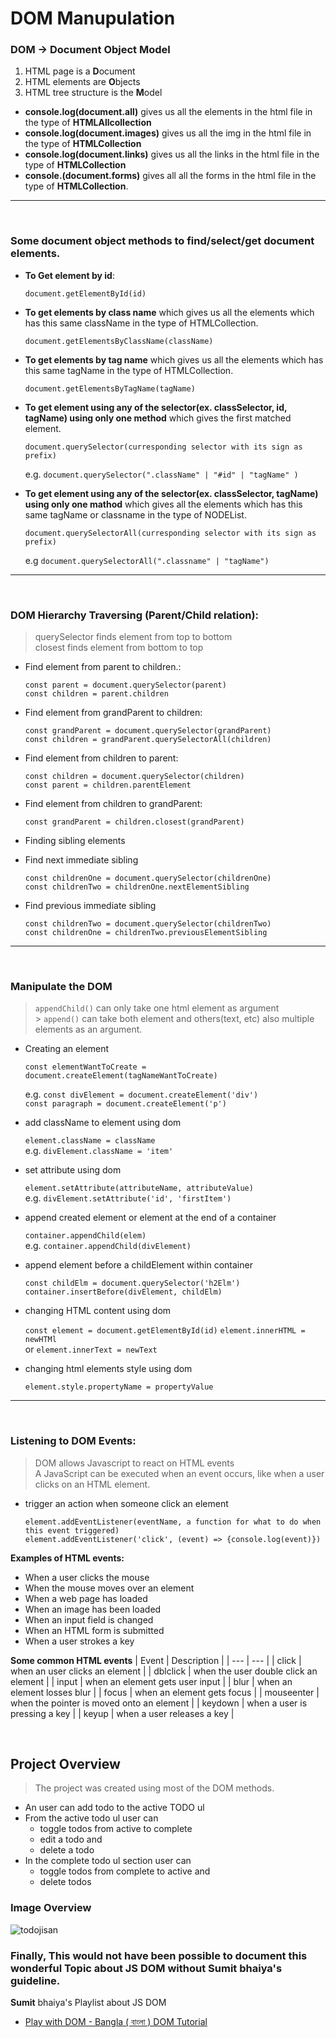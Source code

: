 # DOM Manupulation

### DOM -> Document Object Model

1.  HTML page is a **D**ocument
2.  HTML elements are **O**bjects
3.  HTML tree structure is the **M**odel

- **console.log(document.all)** gives us all the elements in the html file in the type of **HTMLAllcollection**
- **console.log(document.images)** gives us all the img in the html file in the type of **HTMLCollection**
- **console.log(document.links)** gives us all the links in the html file in the type of **HTMLCollection**
- **console.(document.forms)** gives all all the forms in
  the html file in the type of **HTMLCollection**.

---

<br />

### Some document object methods to find/select/get document elements.

- **To Get element by id**:

  `document.getElementById(id)`

- **To get elements by class name** which gives us all the elements which has this same className in the type of HTMLCollection.

  `document.getElementsByClassName(className)`

- **To get elements by tag name** which gives us all the elements which has this same tagName in the type of HTMLCollection.

  `document.getElementsByTagName(tagName)`

- **To get element using any of the selector(ex. classSelector, id, tagName) using only one method** which gives the first matched element.

  `document.querySelector(curresponding selector with its sign as prefix)`

  e.g. `document.querySelector(".className" | "#id" | "tagName" )`

- **To get element using any of the selector(ex. classSelector, tagName) using only one mathod** which gives all the elements which has this same tagName or classname in the type of NODEList.

  `document.querySelectorAll(curresponding selector with its sign as prefix)`

  e.g `document.querySelectorAll(".classname" | "tagName") `

---

</br>

### DOM Hierarchy Traversing (Parent/Child relation):

> querySelector finds element from top to bottom <br>
> closest finds element from bottom to top

- Find element from parent to children.:

  `const parent = document.querySelector(parent)`<br />
  `const children = parent.children`<br />

- Find element from grandParent to children:

  `const grandParent = document.querySelector(grandParent)`<br />
  `const children = grandParent.querySelectorAll(children)`<br>

- Find element from children to parent:

  `const children = document.querySelector(children)`<br />
  `const parent = children.parentElement`

- Find element from children to grandParent:

  `const grandParent = children.closest(grandParent)`

- Finding sibling elements
- Find next immediate sibling

  `const childrenOne = document.querySelector(childrenOne)`<br />
  `const childrenTwo = childrenOne.nextElementSibling`

- Find previous immediate sibling

  `const childrenTwo = document.querySelector(childrenTwo)` <br />
  `const childrenOne = childrenTwo.previousElementSibling`

---

<br>

### Manipulate the **DOM**

> `appendChild()` can only take one html element as argument <br /> > `append()` can take both element and others(text, etc) also multiple elements as an argument.

- Creating an element

  `const elementWantToCreate = document.createElement(tagNameWantToCreate)` <br />

  e.g. `const divElement = document.createElement('div') ` <br >
  `const paragraph = document.createElement('p')`

- add className to element using dom

  `element.className = className ` <br />
  e.g. `divElement.className = 'item' `

- set attribute using dom

  `element.setAttribute(attributeName, attributeValue)` <br />
  e.g. `divElement.setAttribute('id', 'firstItem')`

- append created element or element at the end of a container

  `container.appendChild(elem)` <br />
  e.g. `container.appendChild(divElement)`

- append element before a childElement within container

  `const childElm = document.querySelector('h2Elm') `
  `container.insertBefore(divElement, childElm)`

- changing HTML content using dom

  `const element = document.getElementById(id)`
  `element.innerHTML = newHTMl` <br />
  or `element.innerText = newText`

- changing html elements style using dom

  `element.style.propertyName = propertyValue`

---

<br>

### Listening to **DOM** Events:

> DOM allows Javascript to react on HTML events <br />
> A JavaScript can be executed when an event occurs, like when a user clicks on an HTML element.

- trigger an action when someone click an element

  `element.addEventListener(eventName, a function for what to do when this event triggered)` <br />
  `element.addEventListener('click', (event) => {console.log(event)}) `

**Examples of HTML events:**

- When a user clicks the mouse
- When the mouse moves over an element
- When a web page has loaded
- When an image has been loaded
- When an input field is changed
- When an HTML form is submitted
- When a user strokes a key

**Some common HTML events**
| Event | Description |
| --- | --- |
| click | when an user clicks an element |
| dblclick | when the user double click an element |
| input | when an element gets user input |
| blur | when an element losses blur |
| focus | when an element gets focus |
| mouseenter | when the pointer is moved onto an element |
| keydown | when a user is pressing a key |
| keyup | when a user releases a key |

<br />

## Project Overview

> The project was created using most of the DOM methods.

- An user can add todo to the active TODO ul
- From the active todo ul user can
  - toggle todos from active to complete
  - edit a todo and
  - delete a todo
- In the complete todo ul section user can
  - toggle todos from complete to active and
  - delete todos

### Image Overview

![todojisan](https://user-images.githubusercontent.com/61211600/121383081-fe96a780-c968-11eb-9ce1-b752c72c08c3.png)

### Finally, This would not have been possible to document this wonderful Topic about JS DOM without **Sumit** bhaiya's guideline.

**Sumit** bhaiya's Playlist about JS DOM

- [Play with DOM - Bangla ( বাংলা ) DOM Tutorial](https://www.youtube.com/watch?v=XY96d0vEdFk&list=PLHiZ4m8vCp9MJDxMOzhYVuTrO1b5n-Tq_)

